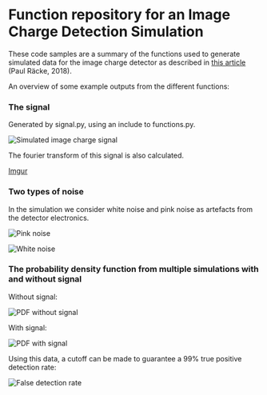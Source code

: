 # Function repository for an Image Charge Detection Simulation

These code samples are a summary of the functions used to generate simulated data for the image charge detector as described in [this article](https://www.nature.com/articles/s41598-018-28167-6) (Paul Räcke, 2018).

An overview of some example outputs from the different functions:

### The signal

Generated by signal.py, using an include to functions.py.

![Simulated image charge signal](https://i.imgur.com/ySLI06Q.png)

The fourier transform of this signal is also calculated.

[Imgur](https://i.imgur.com/4P9Sd0o.png)

### Two types of noise

In the simulation we consider white noise and pink noise as artefacts from the detector electronics.

![Pink noise](https://i.imgur.com/GJiivyN.png)

![White noise](https://i.imgur.com/259lBrG.png)


### The probability density function from multiple simulations with and without signal

Without signal:

![PDF without signal](https://i.imgur.com/SQkwwlB.png)


With signal:

![PDF with signal](https://i.imgur.com/SQkwwlB.png)


Using this data, a cutoff can be made to guarantee a 99% true positive detection rate:

![False detection rate](https://i.imgur.com/xUc5iSJ.png)
